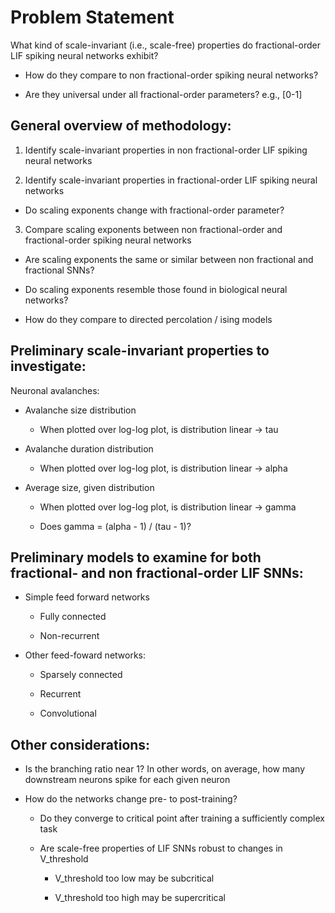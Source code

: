 # Problem Statement

What kind of scale-invariant (i.e., scale-free) properties do fractional-order LIF spiking neural networks exhibit? 

- How do they compare to non fractional-order spiking neural networks?

- Are they universal under all fractional-order parameters? e.g., [0-1]

## General overview of methodology:

1.  Identify scale-invariant properties in non fractional-order LIF spiking neural networks


2.  Identify scale-invariant properties in fractional-order LIF spiking neural networks

   - Do scaling exponents change with fractional-order parameter?


3.  Compare scaling exponents between non fractional-order and fractional-order spiking neural networks

- Are scaling exponents the same or similar between non fractional and fractional SNNs?

- Do scaling exponents resemble those found in biological neural networks?
    
- How do they compare to directed percolation / ising models


## Preliminary scale-invariant properties to investigate:

Neuronal avalanches:
        
- Avalanche size distribution 

    - When plotted over log-log plot, is distribution linear -> tau
        
- Avalanche duration distribution

    - When plotted over log-log plot, is distribution linear -> alpha

- Average size, given distribution

    - When plotted over log-log plot, is distribution linear -> gamma

    - Does gamma = (alpha - 1) / (tau - 1)?

## Preliminary models to examine for both fractional- and non fractional-order LIF SNNs:

- Simple feed forward networks
        
    - Fully connected

    - Non-recurrent

- Other feed-foward networks:

    - Sparsely connected

    - Recurrent

    - Convolutional

## Other considerations:
    
- Is the branching ratio near 1? In other words, on average, how many downstream neurons spike for each given neuron 

- How do the networks change pre- to post-training?

    - Do they converge to critical point after training a sufficiently complex task

    - Are scale-free properties of LIF SNNs robust to changes in V_threshold
        
        - V_threshold too low may be subcritical

        - V_threshold too high may be supercritical
